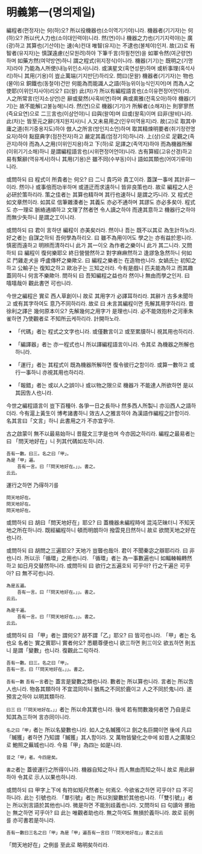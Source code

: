 # 明義第一(명의제일)

編程者(편정자)는 何(하)오? 所以役機器也(소이역기기야)니라. 機器者(기기자)는 何(하)오? 所以代人力也(소이대인력야)니라. 然(연)이나 機器之力也(기기지력야)는 廣(광)하고 其算也(기산야)는 速(속)컨대 唯智(유지)는 不逮也(불체야)인저. 故(고)로 有智者(유지자)는 慎謀遠慮(신모원려)하야 下筆千言(하필천언)을 如軍令然(여군령연)하며 如藥方然(여약방연)하니 謂之程式(위지정식)이니라. 機器(기기)는 既明之(기명지)라야 乃能為人所使(내능위인소사)니라. 或演星文(혹연성문)하며 或析事理(혹석사리)하니 其用(기용)이 豈止萬端(기지만단)하리오. 問曰(문왈) 機器者(기기자)는 物也(물야)요 銅鐵也(동철야)건만 何能為而能識人之語(하능위이능식인지어)며 而為人之使耶(이위인지사야)리오? 曰(왈) 此(차)가 所以有編程語言也(소이유편정어언야)라. 人之所常言(인지소상언)은 辭或斐然(사혹비연)하며 典或奧雅(전혹오아)하야 機器(기기)는 故不能解(고불능해)니라. 然(연)으로 機器(기기)가 所解者(소해자)는 則寥寥然(즉요요연)으로 二三言也(이삼언야)니 曰與(왈여)며 曰或(왈혹)이며 曰非(왈비)니라. 此(차)는 皆至元之辭(개지원지사)니 人又未易用之(인우미역용지)라. 故(고)로 取其中庸之道(취기중용지도)하야 倣人之所言(방인지소언)하며 取其精煉明要者(취기정련명요자)하야 點竄典字(점찬전자)하고 嚴定其義(엄정기의)하니라. 上(상)으로 足觀之(족관지)하야 而為人之用(이위인지용)하고 下(하)로 足譯之(족역지)하야 而為機器所解(이위기기소해)하니 是謂編程語言也(시위편정어언야)니라. 古有算經(고유산경)하고 易有繫辭(역유계사)하니 其用(기용)은 雖不同(수부동)이나 語如其類也(어여기류야)니라.

或問하되 曰 程式이 所貴者는 何오? 曰 二니 貴巧와 貴工이라. 蓋謀一事에 其計非一이라. 然이나 或事倍而功半하며 或道迂而求遠하니 皆非良策也라. 故로 編程之人은 必研於策하리라. 策之佳者는 其算也精하며 其行也速하니 是謂之巧니라. 又 程式은 如文章然이라. 如其로 信筆雜湊者는 其義도 亦必不通하며 其謬도 亦必多矣아. 程式도 亦一理로 脈絡通順하고 文理了然者면 令人讀之하야 而達其意하고 機器行之하야 而無少失하니 是謂之工이니라.

或問하되 曰 君이 言하댄 編程이 亦美矣러라. 然이나 吾는 既不以其로 為生計하노라. 好之者는 自謀之하되 吾何學為하리오. 曰 雖不為用이어도 學之는 亦有益於思니라. 慎密而遠하고 明辨而清하리니 此가 其一이오 為作者之樂이니 此가 其二니라. 又問하되 曰 編程이 復何樂耶오 終日營營然하고 對字麻麻然하고 逢謬急急然하니 何如로 鬥雞走犬을 呼盧傳杯之樂歟오. 曰 編程之樂者는 在造物也니라. 女媧氏는 初知之하고 公輸子는 復知之하고 歐冶子는 三知之러라. 今有是戲니 匹夫能為하고 而其趣蓋同하니 何言不樂歟아. 問하되 曰 吾知編程之益也라 然이나 無由而學之인저. 曰 嘻嘻哉아 觀此書면 可也니라.

今世之編程은 實로 西人草創이니 故로 其用字가 必譯耳하리라. 其辭가 古多未聞하고 或有其字하여도 意乃不同하리라. 故로 曰 未言其編程이면 先解其用字하리라. 昔徐利之譯은 幾何原本이오? 先解幾何之用字가 是理也니라. 必不能效抱朴之河車朱雀하면 乃使觀者로 不知所云케하리라. 計開하노라.

- 「代碼」者는 程式之文字也니라. 或僅數言이고 或至累牘하니 視其用也하리라.

- 「編譯器」者는 亦一程式也니 所以譯編程語言이니라. 令其로 為機器之所解也하니라.

- 「運行」者는 其程式이 既為機器所解하면 復令彼行之함이라. 或算一數하고 或行一事하니 亦視其用也하리라.

- 「報錯」者는 或以人之誤이나 或以物之限으로 機器가 不能達人所欲하면 是以其因吿人也니라.

今世之編程語言이 豈下百種아. 各爭一日之長하나 然多西人所製니 亦沿西人之語하더라. 今有滬上黃生이 博考諸書하니 效古人之雅言하야 為漢語作編程之計함이라. 名其言曰「文言」하니 此書用之가 不亦宜乎아.

古之啟蒙이 無不以最易始하니 昔龍文三字是也며 今亦因之하리라. 編程之最易者는 曰 「問天地好在」니 列其代碼如左하니라.

```
吾有一數。曰三。名之曰「甲」。
為是「甲」遍。
	吾有一言。曰「「問天地好在。」」。書之。
云云。
```

運行之하면 乃得하기를

```
問天地好在。
問天地好在。
問天地好在。
```

或問하되 曰 胡曰「問天地好在」耶오? 曰 蓋機器未編程時에 混沌茫昧터니 不知天地之所在하니라. 既經編程하니 頓而明朗하야 撥雲見日然하니 故로 欲問天地之好在也니라.

或問하되 曰 胡問之三遍耶오? 天地가 豈聾也哉아. 君이 不聞秦宓之辯耶리라. 曰 非也니라. 所以示「循環」之用也니라. 「循環」者는 為一事數遍也니 如輻輳輪轉然하고 如日月交替然하니라. 或問하되 曰 欲行之五遍호되 可乎아? 行之千遍은 可乎아? 曰 無不可也니라.

```
為是五遍。
	吾有一言。曰「「問天地好在。」」。書之。
云云。

為是千遍。
	吾有一言。曰「「問天地好在。」」。書之。
云云。
```

或問하되 曰 「甲」者는 謂何오? 胡不謂「乙」耶오? 曰 皆可也니라. 「甲」者는 名也요 名者는 實之賓耶니 實者何오? 悉聽尊便也니 欲三하면 則三이오 欲五하면 則五니 是謂「變數」也니라. 復觀此二句하라.

```
吾有一數。曰三。名之曰「甲」。
吾有一言。曰「「問天地好在。」」。書之。
```

`吾有一數` `吾有一言`者는 蓋言是變數之類也니라. 數者는 所以算也니라. 言者는 所以吿人也니라. 物各其類하야 不宜混同하니 猶馬之不同於鹿이고 人之不同於鬼니라. 遂預言之하야 以明其類하라.

`曰三` `曰「「問天地好在。」」`者는 所以命其實也니라. 後에 若有問數幾何者면 乃自是로 知其為三하며 言亦同이니라.

`名之曰「甲」`者는 所以名變數也니라. 如人之名贓獲이고 劍之名巨闕이면 後에 凡曰「贓獲」者하면 乃知謂「贓獲」其人함이라. 又 萬物皆變化之中에 如昔人之廣陵으로 鮑照之蕪城也니라. 今易「甲」為四는 如是니라.

```
昔之「甲」者。今四是矣。
```

`書之`者는 蓋彼運行之所得이니라. 機器自知之하나 而人無由而知之하니 故로 用此辭하야 令其로 示人以果也하니라.

或問하되 曰 甲字上下에 有符如矩尺然者는 何焉오. 今欲省之하면 可乎아? 曰 不可하니라. 此는 引號也라. 「單引號」者는 所以別變數於其他也니라.「「雙引號」」者는 所以別言語於其他也니라. 微是하면 不能別歧義也니라. 又問하되 曰 句讀와 挪抬는 無之하면 可乎아? 曰 此는 唯觀者助也라. 無之하여도 無損於義하니라. 故로 前例를 亦可書若是하니라.

```
吾有一數曰三名之曰「甲」為是「甲」遍吾有一言曰「「問天地好在」」書之云云
```

「問天地好在」之例를 至此로 略明矣하리라.
